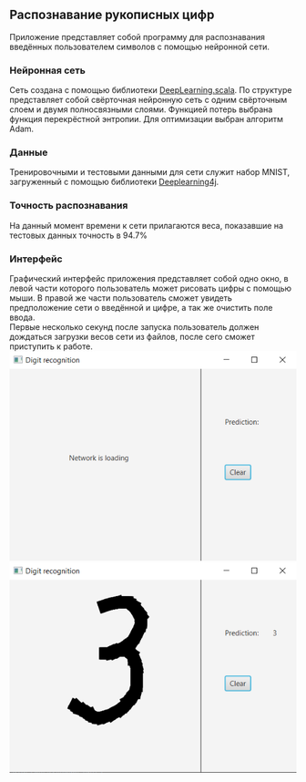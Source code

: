 ## Распознавание рукописных цифр
Приложение представляет собой программу для распознавания введённых пользователем символов с помощью нейронной сети.
### Нейронная сеть
Сеть создана с помощью библиотеки [DeepLearning.scala](https://github.com/ThoughtWorksInc/DeepLearning.scala/). 
По структуре представляет собой свёрточная нейронную сеть с одним свёрточным слоем и двумя полносвязными слоями. 
Функцией потерь выбрана функция перекрёстной энтропии. Для оптимизации выбран алгоритм Adam.
### Данные
Тренировочными и тестовыми данными для сети служит набор MNIST, загруженный с помощью библиотеки [Deeplearning4j](https://deeplearning4j.org/).
### Точность распознавания
На данный момент времени к сети прилагаются веса, показавшие на тестовых данных точность в 94.7%
### Интерфейс
Графический интерфейс приложения представляет собой одно окно, в левой части которого пользователь может рисовать цифры с помощью мыши. В правой же части пользователь сможет увидеть предположение сети о введённой и цифре, а так же очистить поле ввода.   
Первые несколько секунд после запуска пользователь должен дождаться загрузки весов сети из файлов, после сего сможет приступить к работе.  
![Загрузка](/DeepLearningMnist/img/loading.png?raw=true)
![Работа](/DeepLearningMnist/img/working.png?raw=true)
